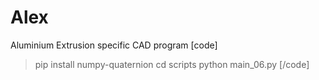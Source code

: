 # Alex
Aluminium Extrusion specific CAD program
[code]
> pip install numpy-quaternion
> cd scripts
> python main_06.py
[/code]
